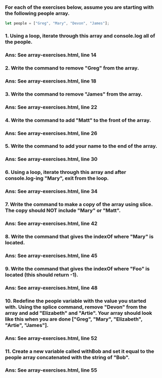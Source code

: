### For each of the exercises below, assume you are starting with the following people array.

```javascript
let people = ["Greg", "Mary", "Devon", "James"];

```

### 1. Using a loop, iterate through this array and console.log all of the people.
### Ans: See array-exercises.html, line 14

### 2. Write the command to remove "Greg" from the array.
### Ans: See array-exercises.html, line 18

### 3. Write the command to remove "James" from the array.
### Ans: See array-exercises.html, line 22

### 4. Write the command to add "Matt" to the front of the array.
### Ans: See array-exercises.html, line 26

### 5. Write the command to add your name to the end of the array.
### Ans: See array-exercises.html, line 30

### 6. Using a loop, iterate through this array and after console.log-ing "Mary", exit from the loop.
### Ans: See array-exercises.html, line 34


### 7. Write the command to make a copy of the array using slice. The copy should NOT include "Mary" or "Matt".
### Ans: See array-exercises.html, line 42

### 8. Write the command that gives the indexOf where "Mary" is located.
### Ans: See array-exercises.html, line 45

### 9. Write the command that gives the indexOf where "Foo" is located (this should return -1).
### Ans: See array-exercises.html, line 48

### 10. Redefine the people variable with the value you started with. Using the splice command, remove "Devon" from the array and add "Elizabeth" and "Artie". Your array should look like this when you are done ["Greg", "Mary", "Elizabeth", "Artie", "James"].
### Ans: See array-exercises.html, line 52

### 11. Create a new variable called withBob and set it equal to the people array concatenated with the string of "Bob".
### Ans: See array-exercises.html, line 55